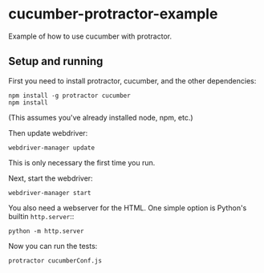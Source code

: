 # cucumber-protractor-example
Example of how to use cucumber with protractor.

## Setup and running

First you need to install protractor, cucumber, and the other dependencies:

```
npm install -g protractor cucumber
npm install 
```

(This assumes you've already installed node, npm, etc.)

Then update webdriver:

```
webdriver-manager update
```

This is only necessary the first time you run.

Next, start the webdriver:

```
webdriver-manager start
```

You also need a webserver for the HTML. One simple option is Python's
builtin `http.server`::

```
python -m http.server
```

Now you can run the tests:

```
protractor cucumberConf.js
```
